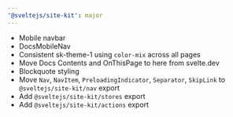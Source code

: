 ```yaml
---
'@sveltejs/site-kit': major
---
```


- Mobile navbar
- DocsMobileNav
- Consistent sk-theme-1 using `color-mix` across all pages
- Move Docs Contents and OnThisPage to here from svelte.dev
- Blockquote styling
- Move `Nav`, `NavItem`, `PreloadingIndicator`, `Separator`, `SkipLink` to `@sveltejs/site-kit/nav` export
- Add `@sveltejs/site-kit/stores` export
- Add `@sveltejs/site-kit/actions` export

